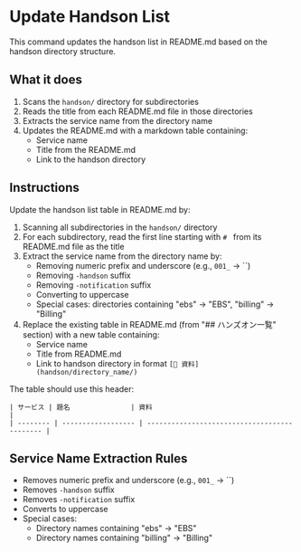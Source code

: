 # Update Handson List

This command updates the handson list in README.md based on the handson directory structure.

## What it does

1. Scans the `handson/` directory for subdirectories
2. Reads the title from each README.md file in those directories  
3. Extracts the service name from the directory name
4. Updates the README.md with a markdown table containing:
   - Service name
   - Title from the README.md
   - Link to the handson directory

## Instructions

Update the handson list table in README.md by:

1. Scanning all subdirectories in the `handson/` directory
2. For each subdirectory, read the first line starting with `# ` from its README.md file as the title
3. Extract the service name from the directory name by:
   - Removing numeric prefix and underscore (e.g., `001_` → ``)
   - Removing `-handson` suffix
   - Removing `-notification` suffix
   - Converting to uppercase
   - Special cases: directories containing "ebs" → "EBS", "billing" → "Billing"
4. Replace the existing table in README.md (from "## ハンズオン一覧" section) with a new table containing:
   - Service name
   - Title from README.md
   - Link to handson directory in format `[📁 資料](handson/directory_name/)`

The table should use this header:
```
| サービス | 題名               | 資料                                         |
| -------- | ------------------ | -------------------------------------------- |
```

## Service Name Extraction Rules

- Removes numeric prefix and underscore (e.g., `001_` → ``)
- Removes `-handson` suffix
- Removes `-notification` suffix  
- Converts to uppercase
- Special cases:
  - Directory names containing "ebs" → "EBS"
  - Directory names containing "billing" → "Billing"